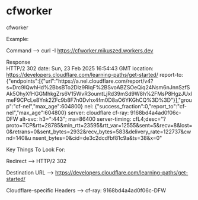 # cfworker
cfworker

Example:

Command 
  --> curl -I https://cfworker.mikuszed.workers.dev

Response  
  HTTP/2 302 
  date: Sun, 23 Feb 2025 16:54:43 GMT
  location: https://developers.cloudflare.com/learning-paths/get-started/
  report-to: {"endpoints":[{"url":"https:\/\/a.nel.cloudflare.com\/report\/v4?  s=Drc9IQwhHd%2BbsBTo2Dlz9RIqF%2BSvoABZSOeQiq24Nsm6nJnnSzfSAk5OhyXfHGGMhkgZrs6V15WvR3oumtLjRd39mSd9W8h%2FMsP8HgzJUxlmeF9CPcLe8Ynk2ZFc9b8F7n0Dvhx4fm0D8aO6YKGhCQ%3D%3D"}],"group":"cf-nel","max_age":604800}
  nel: {"success_fraction":0,"report_to":"cf-nel","max_age":604800}
  server: cloudflare
  cf-ray: 9168bd4a4ad0f06c-DFW
  alt-svc: h3=":443"; ma=86400
  server-timing: cfL4;desc="?        
proto=TCP&rtt=28785&min_rtt=23595&rtt_var=12555&sent=5&recv=8&lost=0&retrans=0&sent_bytes=2932&recv_bytes=583&delivery_rate=122737&cwnd=140&u  nsent_bytes=0&cid=de3c2dcdfbf81c9a&ts=38&x=0"

Key Things To Look For:

Redirect -->
HTTP/2 302

Destination URL -->
https://developers.cloudflare.com/learning-paths/get-started/ 

Cloudflare-specific Headers -->
cf-ray: 9168bd4a4ad0f06c-DFW
